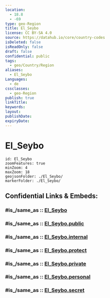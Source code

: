 ```yaml
---
location:
  - 18.8
  - -69
type: geo-Region
title: El_Seybo
license: CC BY-SA 4.0
source: https://datahub.io/core/country-codes
isDeleted: false
isReadOnly: false
draft: false
confidential: public
tags:
  - geo/Country/Region
aliases:
  - El_Seybo
Languages:
  - de
cssclasses:
  - geo-Region
publish: true
linkTitle:
keywords:
layout:
publishDate:
expiryDate:
---
```


# El_Seybo

```leaflet
id: El_Seybo
zoomFeatures: true 
minZoom: 4 
maxZoom: 18
geojsonFolder: ./El_Seybo/
markerFolder: ./El_Seybo/
```


## Confidential Links & Embeds: 

### #is_/same_as :: [El_Seybo](/_Standards/Earth/Continent/America~Caribbean/Dominican_Rep/provinces~Dominican_Rep/El_Seybo.md) 

### #is_/same_as :: [El_Seybo.public](/_public/Earth/Continent/America~Caribbean/Dominican_Rep/provinces~Dominican_Rep/El_Seybo.public.md) 

### #is_/same_as :: [El_Seybo.internal](/_internal/Earth/Continent/America~Caribbean/Dominican_Rep/provinces~Dominican_Rep/El_Seybo.internal.md) 

### #is_/same_as :: [El_Seybo.protect](/_protect/Earth/Continent/America~Caribbean/Dominican_Rep/provinces~Dominican_Rep/El_Seybo.protect.md) 

### #is_/same_as :: [El_Seybo.private](/_private/Earth/Continent/America~Caribbean/Dominican_Rep/provinces~Dominican_Rep/El_Seybo.private.md) 

### #is_/same_as :: [El_Seybo.personal](/_personal/Earth/Continent/America~Caribbean/Dominican_Rep/provinces~Dominican_Rep/El_Seybo.personal.md) 

### #is_/same_as :: [El_Seybo.secret](/_secret/Earth/Continent/America~Caribbean/Dominican_Rep/provinces~Dominican_Rep/El_Seybo.secret.md)

